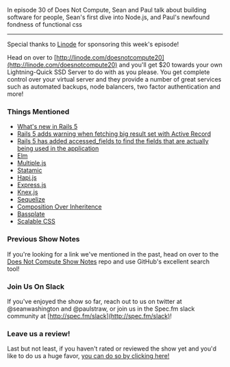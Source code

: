 In episode 30 of Does Not Compute, Sean and Paul talk about building software for people, Sean's first dive into Node.js, and Paul's newfound fondness of functional css

---

Special thanks to [Linode](http://linode.com/doesnotcompute20) for sponsoring this week's episode!

Head on over to [http://linode.com/doesnotcompute20](http://linode.com/doesnotcompute20) and you'll get $20 towards your own Lightning-Quick SSD Server to do with as you please. You get complete control over your virtual server and they provide a number of great services such as automated backups, node balancers, two factor authentication and more!

### Things Mentioned

* [What's new in Rails 5](http://www.sitepoint.com/whats-new-rails-5/)
* [Rails 5 adds warning when fetching big result set with Active Record](http://blog.bigbinary.com/2016/04/13/rails-5-adds-option-to-log-warning-when-fetching-big-result-sets.html)
* [Rails 5 has added accessed_fields to find the fields that are actually being used in the application](http://blog.bigbinary.com/2016/04/18/accesssed-fields-to-find-actually-used-fileds-in-Rails-5.html)
* [Elm](http://elm-lang.org/)
* [Multiple.js](https://nexts.github.io/Multiple.js/)
* [Statamic](https://statamic.com/)
* [Hapi.js](http://hapijs.com/)
* [Express.js](http://expressjs.com/)
* [Knex.js](http://knexjs.org/)
* [Sequelize](http://docs.sequelizejs.com/en/latest/)
* [Composition Over Inheritence](https://en.wikipedia.org/wiki/Composition_over_inheritance)
* [Bassplate](https://github.com/basscss/bassplate)
* [Scalable CSS](http://mrmrs.io/writing/2016/03/24/scalable-css/)

### Previous Show Notes

If you're looking for a link we've mentioned in the past, head on over to the [Does Not Compute Show Notes](https://github.com/seanwash/dnccast-show-notes) repo and use GitHub's excellent search tool!

### Join Us On Slack

If you've enjoyed the show so far, reach out to us on twitter at @seanwashington and @paulstraw, or join us in the Spec.fm slack community at [http://spec.fm/slack](http://spec.fm/slack)!

### Leave us a review!

Last but not least, if you haven't rated or reviewed the show yet and you'd like to do us a huge favor, [you can do so by clicking here!](https://itunes.apple.com/us/podcast/does-not-compute/id1048731980?mt=2)
